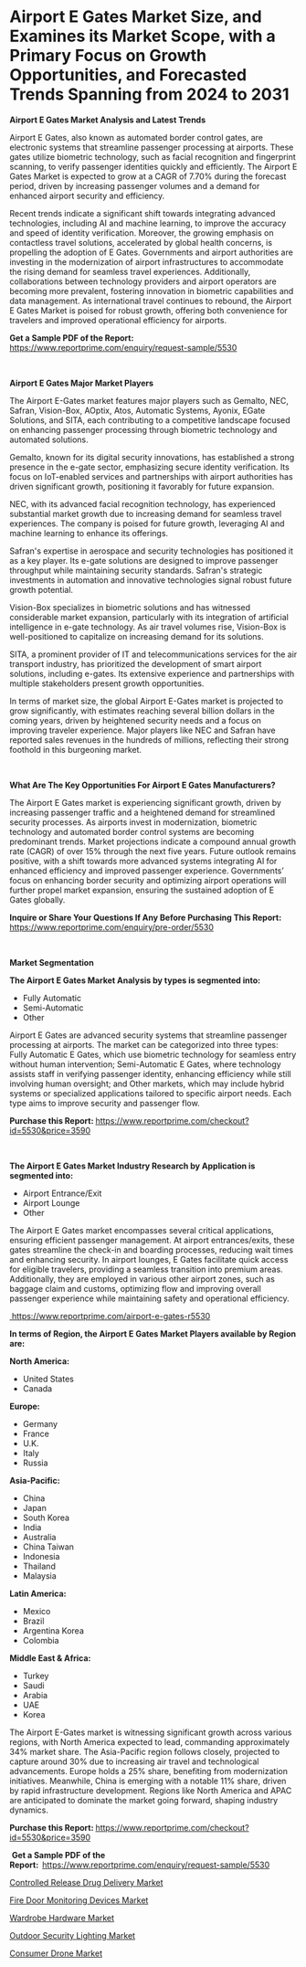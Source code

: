 <p><h1>Airport E Gates Market Size, and Examines its Market Scope, with a Primary Focus on Growth Opportunities, and Forecasted Trends Spanning from 2024 to 2031</h1></p><p><strong>Airport E Gates Market Analysis and Latest Trends</strong></p>
<p><p>Airport E Gates, also known as automated border control gates, are electronic systems that streamline passenger processing at airports. These gates utilize biometric technology, such as facial recognition and fingerprint scanning, to verify passenger identities quickly and efficiently. The Airport E Gates Market is expected to grow at a CAGR of 7.70% during the forecast period, driven by increasing passenger volumes and a demand for enhanced airport security and efficiency.</p><p>Recent trends indicate a significant shift towards integrating advanced technologies, including AI and machine learning, to improve the accuracy and speed of identity verification. Moreover, the growing emphasis on contactless travel solutions, accelerated by global health concerns, is propelling the adoption of E Gates. Governments and airport authorities are investing in the modernization of airport infrastructures to accommodate the rising demand for seamless travel experiences. Additionally, collaborations between technology providers and airport operators are becoming more prevalent, fostering innovation in biometric capabilities and data management. As international travel continues to rebound, the Airport E Gates Market is poised for robust growth, offering both convenience for travelers and improved operational efficiency for airports.</p></p>
<p><strong>Get a Sample PDF of the Report:&nbsp;</strong> <a href="https://www.reportprime.com/enquiry/request-sample/5530">https://www.reportprime.com/enquiry/request-sample/5530</a></p>
<p>&nbsp;</p>
<p><strong>Airport E Gates Major Market Players</strong></p>
<p><p>The Airport E-Gates market features major players such as Gemalto, NEC, Safran, Vision-Box, AOptix, Atos, Automatic Systems, Ayonix, EGate Solutions, and SITA, each contributing to a competitive landscape focused on enhancing passenger processing through biometric technology and automated solutions.</p><p>Gemalto, known for its digital security innovations, has established a strong presence in the e-gate sector, emphasizing secure identity verification. Its focus on IoT-enabled services and partnerships with airport authorities has driven significant growth, positioning it favorably for future expansion.</p><p>NEC, with its advanced facial recognition technology, has experienced substantial market growth due to increasing demand for seamless travel experiences. The company is poised for future growth, leveraging AI and machine learning to enhance its offerings.</p><p>Safran's expertise in aerospace and security technologies has positioned it as a key player. Its e-gate solutions are designed to improve passenger throughput while maintaining security standards. Safran's strategic investments in automation and innovative technologies signal robust future growth potential.</p><p>Vision-Box specializes in biometric solutions and has witnessed considerable market expansion, particularly with its integration of artificial intelligence in e-gate technology. As air travel volumes rise, Vision-Box is well-positioned to capitalize on increasing demand for its solutions.</p><p>SITA, a prominent provider of IT and telecommunications services for the air transport industry, has prioritized the development of smart airport solutions, including e-gates. Its extensive experience and partnerships with multiple stakeholders present growth opportunities.</p><p>In terms of market size, the global Airport E-Gates market is projected to grow significantly, with estimates reaching several billion dollars in the coming years, driven by heightened security needs and a focus on improving traveler experience. Major players like NEC and Safran have reported sales revenues in the hundreds of millions, reflecting their strong foothold in this burgeoning market.</p></p>
<p>&nbsp;</p>
<p><strong>What Are The Key Opportunities For Airport E Gates Manufacturers?</strong></p>
<p><p>The Airport E Gates market is experiencing significant growth, driven by increasing passenger traffic and a heightened demand for streamlined security processes. As airports invest in modernization, biometric technology and automated border control systems are becoming predominant trends. Market projections indicate a compound annual growth rate (CAGR) of over 15% through the next five years. Future outlook remains positive, with a shift towards more advanced systems integrating AI for enhanced efficiency and improved passenger experience. Governments’ focus on enhancing border security and optimizing airport operations will further propel market expansion, ensuring the sustained adoption of E Gates globally.</p></p>
<p><strong>Inquire or Share Your Questions If Any Before Purchasing This Report:</strong> <a href="https://www.reportprime.com/enquiry/pre-order/5530">https://www.reportprime.com/enquiry/pre-order/5530</a></p>
<p>&nbsp;</p>
<p><strong>Market Segmentation</strong></p>
<p><strong>The Airport E Gates Market Analysis by types is segmented into:</strong></p>
<p><ul><li>Fully Automatic</li><li>Semi-Automatic</li><li>Other</li></ul></p>
<p><p>Airport E Gates are advanced security systems that streamline passenger processing at airports. The market can be categorized into three types: Fully Automatic E Gates, which use biometric technology for seamless entry without human intervention; Semi-Automatic E Gates, where technology assists staff in verifying passenger identity, enhancing efficiency while still involving human oversight; and Other markets, which may include hybrid systems or specialized applications tailored to specific airport needs. Each type aims to improve security and passenger flow.</p></p>
<p><strong>Purchase this Report:&nbsp;</strong><a href="https://www.reportprime.com/checkout?id=5530&price=3590">https://www.reportprime.com/checkout?id=5530&price=3590</a></p>
<p>&nbsp;</p>
<p><strong>The Airport E Gates Market Industry Research by Application is segmented into:</strong></p>
<p><ul><li>Airport Entrance/Exit</li><li>Airport Lounge</li><li>Other</li></ul></p>
<p><p>The Airport E Gates market encompasses several critical applications, ensuring efficient passenger management. At airport entrances/exits, these gates streamline the check-in and boarding processes, reducing wait times and enhancing security. In airport lounges, E Gates facilitate quick access for eligible travelers, providing a seamless transition into premium areas. Additionally, they are employed in various other airport zones, such as baggage claim and customs, optimizing flow and improving overall passenger experience while maintaining safety and operational efficiency.</p></p>
<p><a href="https://www.reportprime.com/airport-e-gates-r5530">&nbsp;https://www.reportprime.com/airport-e-gates-r5530</a></p>
<p><strong>In terms of Region, the Airport E Gates Market Players available by Region are:</strong></p>
<p>
    <p> <strong> North America: </strong>
        <ul>
            <li>United States</li>
            <li>Canada</li>
        </ul>
        </p> 
    <p> <strong> Europe: </strong>
        <ul>
            <li>Germany</li>
            <li>France</li>
            <li>U.K.</li>
            <li>Italy</li>
            <li>Russia</li>
        </ul>
        </p> 
    <p> <strong> Asia-Pacific: </strong>
        <ul>
            <li>China</li>
            <li>Japan</li>
            <li>South Korea</li>
            <li>India</li>
            <li>Australia</li>
            <li>China Taiwan</li>
            <li>Indonesia</li>
            <li>Thailand</li>
            <li>Malaysia</li>
        </ul>
        </p> 
    <p> <strong> Latin America: </strong>
        <ul>
            <li>Mexico</li>
            <li>Brazil</li>
            <li>Argentina Korea</li>
            <li>Colombia</li>
        </ul>
        </p> 
    <p> <strong> Middle East & Africa: </strong>
        <ul>
            <li>Turkey</li>
            <li>Saudi</li>
            <li>Arabia</li>
            <li>UAE</li>
            <li>Korea</li>
        </ul>
    </p>
    </p>
<p><p>The Airport E-Gates market is witnessing significant growth across various regions, with North America expected to lead, commanding approximately 34% market share. The Asia-Pacific region follows closely, projected to capture around 30% due to increasing air travel and technological advancements. Europe holds a 25% share, benefiting from modernization initiatives. Meanwhile, China is emerging with a notable 11% share, driven by rapid infrastructure development. Regions like North America and APAC are anticipated to dominate the market going forward, shaping industry dynamics.</p></p>
<p><strong>Purchase this Report: </strong><a href="https://www.reportprime.com/checkout?id=5530&price=3590">https://www.reportprime.com/checkout?id=5530&price=3590</a></p>
<p>&nbsp;<strong>Get a Sample PDF of the Report:&nbsp;&nbsp;</strong><a href="https://www.reportprime.com/enquiry/request-sample/5530">https://www.reportprime.com/enquiry/request-sample/5530</a></p>
<p><strong></strong></p>
<p><p><a href="https://www.linkedin.com/pulse/global-perspectives-controlled-release-drug-delivery-market-trends-4qewf?trackingId=MFC2YZ5STyqh4KjVpsq8kw%3D%3D">Controlled Release Drug Delivery Market</a></p><p><a href="https://github.com/JakirUddin651/Market-Research-Report-List-1/blob/main/fire-door-monitoring-devices-market.md">Fire Door Monitoring Devices Market</a></p><p><a href="https://issuu.com/reportprime-2/docs/wardrobe-hardware-market-size-2030._391bad2bd280ea">Wardrobe Hardware Market</a></p><p><a href="https://issuu.com/reportprime-2/docs/outdoor-security-lighting-market-si_e1cf1813036045">Outdoor Security Lighting Market</a></p><p><a href="https://www.linkedin.com/pulse/consumer-drone-market-size-growth-trends-statistics-forecasts-dtzaf?trackingId=j67lyz3hS522vCF78pGQdw%3D%3D">Consumer Drone Market</a></p></p>